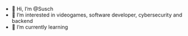 - 👋 Hi, I’m @Susch
- 👀 I’m interested in videogames, software developer, cybersecurity and backend
- 🌱 I’m currently learning

<!---
RandomJCG/RandomJCG is a ✨ special ✨ repository because its `README.md` (this file) appears on your GitHub profile.
You can click the Preview link to take a look at your changes.
--->

